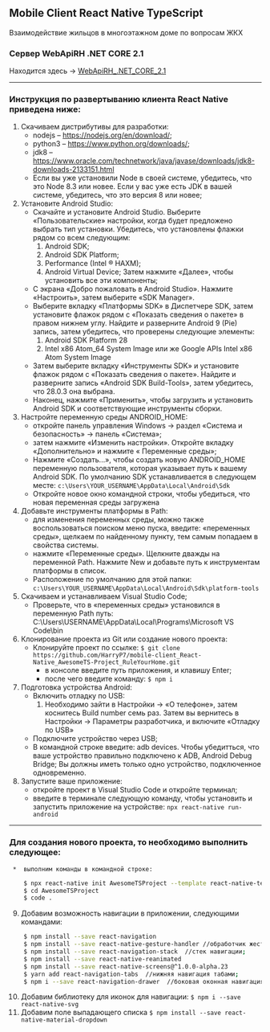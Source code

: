 ## Mobile Client React Native TypeScript
Взаимодействие жильцов в многоэтажном доме по вопросам ЖКХ

### Сервер WebApiRH .NET CORE 2.1
Находится здесь -> [WebApiRH_.NET_CORE_2.1](https://github.com/HarryP7/WebApiRH-JWT-REST_.NET-CORE_2.1/tree/master/WebApiRH)

--------------
### Инструкция по развертыванию клиента React Native приведена ниже:
1. Скачиваем дистрибутивы для разработки: 
    * nodejs – https://nodejs.org/en/download/;
    *	python3 – https://www.python.org/downloads/;
    *	jdk8 – https://www.oracle.com/technetwork/java/javase/downloads/jdk8-downloads-2133151.html
    - Если вы уже установили Node в своей системе, убедитесь, что это Node 8.3 или новее. Если у вас уже есть JDK в вашей системе, убедитесь, что это версия 8 или новее;
2. Установите Android Studio:
    * Скачайте и установите Android Studio. Выберите «Пользовательские» настройки, когда будет предложено выбрать тип установки. Убедитесь, что установлены флажки рядом со всем следующим:
        1. Android SDK;
        2. Android SDK Platform;
        3. Performance (Intel ® HAXM);
        4. Android Virtual Device;
    Затем нажмите «Далее», чтобы установить все эти компоненты;
    * С экрана «Добро пожаловать в Android Studio». Нажмите «Настроить», затем выберите «SDK Manager». 
    * Выберите вкладку «Платформы SDK» в Диспетчере SDK, затем установите флажок рядом с «Показать сведения о пакете» в правом нижнем углу. Найдите и разверните Android 9 (Pie) запись, затем убедитесь, что проверены следующие элементы:
        1. Android SDK Platform 28
        2. Intel x86 Atom_64 System Image или же Google APIs Intel x86 Atom System Image
    * Затем выберите вкладку «Инструменты SDK» и установите флажок рядом с «Показать сведения о пакете». Найдите и разверните запись «Android SDK Build-Tools», затем убедитесь, что 28.0.3 она выбрана.
    * Наконец, нажмите «Применить», чтобы загрузить и установить Android SDK и соответствующие инструменты сборки.
3. Настройте переменную среды ANDROID_HOME:
    * откройте панель управления Windows -> раздел «Система и безопасность» -> панель «Система»;
    * затем нажмите «Изменить настройки». Откройте вкладку «Дополнительно» и нажмите « Переменные среды»;
    * Нажмите «Создать...», чтобы создать новую ANDROID_HOME переменную пользователя, которая указывает путь к вашему Android SDK.
    По умолчанию SDK устанавливается в следующем месте:
    `c:\Users\YOUR_USERNAME\AppData\Local\Android\Sdk`
    * Откройте новое окно командной строки, чтобы убедиться, что новая переменная среды загружена
4. Добавьте инструменты платформы в Path:
    * для изменения переменных среды, можно также воспользоваться поиском меню пуска, введите: «переменных среды», щелкаем по найденному пункту, тем самым попадаем в свойства системы.
    * нажмите «Переменные среды». Щелкните дважды на переменной Path. Нажмите New и добавьте путь к инструментам платформы в список.
    - Расположение по умолчанию для этой папки:  `c:\Users\YOUR_USERNAME\AppData\Local\Android\Sdk\platform-tools`
5. Скачиваем и устанавливаем Visual Studio Code;
    * Проверьте, что в «переменных среды» установился в переменную Path путь: C:\Users\USERNAME\AppData\Local\Programs\Microsoft VS Code\bin
6. Клонирование проекта из Git или создание нового проекта:
    * Клонируйте проект по ссылке: 
        `$ git clone https://github.com/HarryP7/mobile-client_React-Native_AwesomeTS-Project_RuleYourHome.git`
        * в консоле введите путь приложения, и клавишу Enter; 
        * после чего введите команду:  `$ npm i `	
7. Подготовка устройства Android: 
    *	Включить отладку по USB:
        1. Необходимо зайти в Настройки -> «О телефоне», затем коснитесь Build number семь раз. Затем вы вернитесь в Настройки -> Параметры разработчика, и включите «Отладку по USB»
    *	Подключите устройство через USB;
    *	В командной  строке введите:  adb devices. Чтобы убедитться, что ваше устройство правильно подключено к ADB, Android Debug Bridge;
    Вы должны иметь только одно устройство, подключенное одновременно. 
8. Запустите ваше приложение:
    * откройте проект в Visual Studio Code и откройте терминал;
    * введите в терминале следующую команду, чтобы установить и запустить приложение на устройстве:
    `npx react-native run-android`

------------------
### Для создания нового проекта, то необходимо выполнить следующее: 
     *  выполним команды в командной строке: 
```bash
    $ npx react-native init AwesomeTSProject --template react-native-template-typescript 
    $ cd AwesomeTSProject 
    $ code . 
```
9. Добавим возможность навигации в приложении, следующими командами:
```bash
    $ npm install --save react-navigation 
    $ npm install --save react-native-gesture-handler //обработчик жестов;
    $ npm install --save react-navigation-stack  //стек навигации;
    $ npm install --save react-native-reanimated 
    $ npm install --save react-native-screens@^1.0.0-alpha.23
    $ yarn add react-navigation-tabs  //нижняя навигация табами; 
    $ npm i --save react-navigation-drawer  //боковая оконная навигация
```
10. Добавим библиотеку для иконок для навигации:
`$ npm i --save react-native-svg`
11. Добавим поле выпадающего списка
`$ npm install --save react-native-material-dropdown`